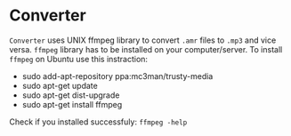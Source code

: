 # Converter

`Converter` uses UNIX ffmpeg library to convert `.amr` files to `.mp3` and vice versa.
`ffmpeg` library has to be installed on your computer/server.
To install `ffmpeg` on Ubuntu use this instraction:
- sudo add-apt-repository ppa:mc3man/trusty-media
- sudo apt-get update
- sudo apt-get dist-upgrade
- sudo apt-get install ffmpeg

Check if you installed successfuly: `ffmpeg -help`
